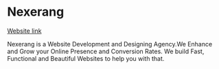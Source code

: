 # Nexerang

[Website link](https://nexerang.com)

Nexerang is a Website Development and Designing Agency.We Enhance and Grow your Online Presence and Conversion Rates. We build Fast, Functional and Beautiful Websites to help you with that.

